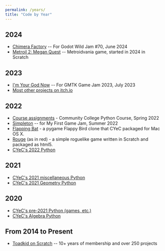 ```yaml
---
permalink: /years/
title: "Code by Year"
---
```


## 2024
 - [Chimera Factory](https://yyekko.itch.io/chimera-factory) -- For Godot Wild Jam #70, June 2024
 - [Metroil 2: Megan Quest](https://scratch.mit.edu/projects/1054380324/) -- Metroidvania game, started in 2024 in Scratch

## 2023
 - [I'm Your God Now](https://yyekko.itch.io/im-your-god-now) -- For GMTK Game Jam 2023, July 2023
 - [Most other projects on itch.io](https://yyekko.itch.io/)

## 2022
 - [Course assignments](https://github.com/cyec2025/cyec_python/tree/main/python_course) - Community College Python Course, Spring 2022
 - [Simpleton](https://yyekko.itch.io/simpleton) -- for My First Game Jam, Summer 2022
 - [Flapping Bat](https://github.com/cyec2025/cyec_python/tree/main/flapping_bat_2022) - a pygame Flappy Bird clone that CYeC packaged for Mac OS X.
 - [Rouge](https://yyekko.itch.io/rouge) (as in red) - a simple roguelike game written in Scratch and packaged as html5.
 - [CYeC's 2022 Python](https://github.com/cyec2025/cyec_python/tree/main/2022_misc)

## 2021
 - [CYeC's 2021 miscellaneous Python](https://github.com/cyec2025/cyec_python/tree/main/2021_misc)
 - [CYeC's 2021 Geometry Python](https://github.com/cyec2025/cyec_python/tree/main/geometry)
 
## 2020
 - [CYeC's pre-2021 Python (games, etc.)](https://github.com/cyec2025/cyec_python/tree/main/pre-2021)
 - [CYeC's Algebra Python](https://github.com/cyec2025/cyec_python/tree/main/algebra)
 
## From 2014 to Present
 - [Toadkid on Scratch](https://scratch.mit.edu/users/Toadkid/) -- 10+ years of membership and over 250 projects
